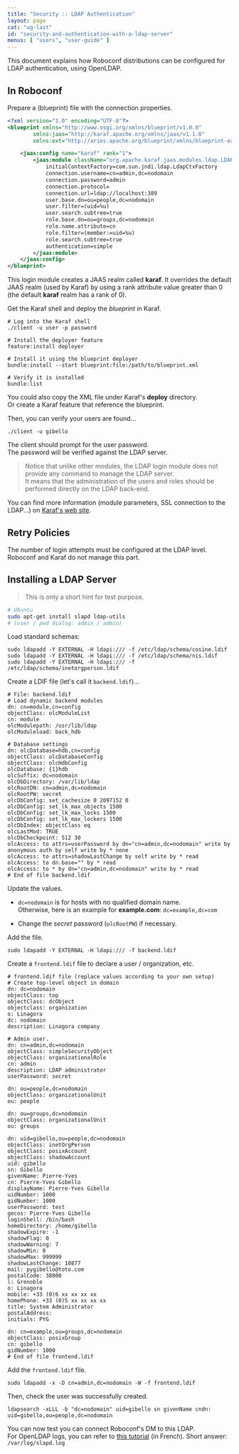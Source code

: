 ```yaml
---
title: "Security :: LDAP Authentication"
layout: page
cat: "ug-last"
id: "security-and-authentication-with-a-ldap-server"
menus: [ "users", "user-guide" ]
---
```


This document explains how Roboconf distributions can be configured for LDAP authentication, using OpenLDAP.


## In Roboconf

Prepare a (blueprint) file with the connection properties.

```xml
<?xml version="1.0" encoding="UTF-8"?>
<blueprint xmlns="http://www.osgi.org/xmlns/blueprint/v1.0.0"
		xmlns:jaas="http://karaf.apache.org/xmlns/jaas/v1.1.0"
		xmlns:ext="http://aries.apache.org/blueprint/xmlns/blueprint-ext/v1.0.0">

	<jaas:config name="karaf" rank="1">
		<jaas:module className="org.apache.karaf.jaas.modules.ldap.LDAPLoginModule" flags="required">
			initialContextFactory=com.sun.jndi.ldap.LdapCtxFactory
			connection.username=cn=admin,dc=nodomain
			connection.password=admin
			connection.protocol=
			connection.url=ldap://localhost:389
			user.base.dn=ou=people,dc=nodomain
			user.filter=(uid=%u)
			user.search.subtree=true
			role.base.dn=ou=groups,dc=nodomain
			role.name.attribute=cn
			role.filter=(member:=uid=%u)
			role.search.subtree=true
			authentication=simple
		</jaas:module>
	</jaas:config>
</blueprint>
```

This login module creates a JAAS realm called **karaf**. It overrides the default JAAS realm (used by Karaf)
by using a rank attribute value greater than 0 (the default **karaf** realm has a rank of 0).

Get the Karaf shell and deploy the *blueprint* in Karaf.  

```properties
# Log into the Karaf shell
./client -u user -p password

# Install the deployer feature
feature:install deployer

# Install it using the blueprint deployer
bundle:install --start blueprint:file:/path/to/blueprint.xml

# Verify it is installed
bundle:list
```

You could also copy the XML file under Karaf's **deploy** directory.  
Or create a Karaf feature that reference the blueprint.

Then, you can verify your users are found...

```
./client -u gibello
```

The client should prompt for the user password.  
The password will be verified against the LDAP server.

> Notice that unlike other modules, the LDAP login module does not provide any command to manage the LDAP server.  
> It means that the administration of the users and roles should be performed directly on the LDAP back-end.

You can find more information (module parameters, SSL connection to the LDAP...) on 
[Karaf's web site](https://karaf.apache.org/manual/latest/#_available_realm_and_login_modules).


## Retry Policies

The number of login attempts must be configured at the LDAP level.  
Roboconf and Karaf do not manage this part.


## Installing a LDAP Server

> This is only a short hint for test purpose.

```bash
# Ubuntu
sudo apt-get install slapd ldap-utils
# (user / pwd dialog: admin / admin)
```

Load standard schemas:

```
sudo ldapadd -Y EXTERNAL -H ldapi:/// -f /etc/ldap/schema/cosine.ldif
sudo ldapadd -Y EXTERNAL -H ldapi:/// -f /etc/ldap/schema/nis.ldif
sudo ldapadd -Y EXTERNAL -H ldapi:/// -f /etc/ldap/schema/inetorgperson.ldif
```

Create a LDIF file (let's call it `backend.ldif`)...

```properties
# File: backend.ldif
# Load dynamic backend modules
dn: cn=module,cn=config
objectClass: olcModuleList
cn: module
olcModulepath: /usr/lib/ldap
olcModuleload: back_hdb

# Database settings
dn: olcDatabase=hdb,cn=config
objectClass: olcDatabaseConfig
objectClass: olcHdbConfig
olcDatabase: {1}hdb
olcSuffix: dc=nodomain
olcDbDirectory: /var/lib/ldap
olcRootDN: cn=admin,dc=nodomain
olcRootPW: secret
olcDbConfig: set_cachesize 0 2097152 0
olcDbConfig: set_lk_max_objects 1500
olcDbConfig: set_lk_max_locks 1500
olcDbConfig: set_lk_max_lockers 1500
olcDbIndex: objectClass eq
olcLastMod: TRUE
olcDbCheckpoint: 512 30
olcAccess: to attrs=userPassword by dn="cn=admin,dc=nodomain" write by anonymous auth by self write by * none
olcAccess: to attrs=shadowLastChange by self write by * read
olcAccess: to dn.base="" by * read
olcAccess: to * by dn="cn=admin,dc=nodomain" write by * read
# End of file backend.ldif
```

Update the values.  

* `dc=nodomain` is for hosts with no qualified domain name.  
Otherwise, here is an example for **example.com**: `dc=example,dc=com`

* Change the *secret* password (`olcRootPW`) if necessary.

Add the file.

```
sudo ldapadd -Y EXTERNAL -H ldapi:/// -f backend.ldif
```

Create a `frontend.ldif` file to declare a user / organization, etc.

```properties
# frontend.ldif file (replace values according to your own setup)
# Create top-level object in domain
dn: dc=nodomain
objectClass: top
objectClass: dcObject
objectclass: organization
o: Linagora
dc: nodomain
description: Linagora company

# Admin user.
dn: cn=admin,dc=nodomain
objectClass: simpleSecurityObject
objectClass: organizationalRole
cn: admin
description: LDAP administrator
userPassword: secret

dn: ou=people,dc=nodomain
objectClass: organizationalUnit
ou: people

dn: ou=groups,dc=nodomain
objectClass: organizationalUnit
ou: groups

dn: uid=gibello,ou=people,dc=nodomain
objectClass: inetOrgPerson
objectClass: posixAccount
objectClass: shadowAccount
uid: gibello
sn: Gibello
givenName: Pierre-Yves
cn: Pierre-Yves Gibello
displayName: Pierre-Yves Gibello
uidNumber: 1000
gidNumber: 1000
userPassword: test
gecos: Pierre-Yves Gibello
loginShell: /bin/bash
homeDirectory: /home/gibello
shadowExpire: -1
shadowFlag: 0
shadowWarning: 7
shadowMin: 8
shadowMax: 999999
shadowLastChange: 10877
mail: pygibello@toto.com
postalCode: 38000
l: Grenoble
o: Linagora
mobile: +33 (0)6 xx xx xx xx
homePhone: +33 (0)5 xx xx xx xx
title: System Administrator
postalAddress:
initials: PYG

dn: cn=example,ou=groups,dc=nodomain
objectClass: posixGroup
cn: gibello
gidNumber: 1000
# End of file frontend.ldif
```

Add the `frontend.ldif` file.

```
sudo ldapadd -x -D cn=admin,dc=nodomain -W -f frontend.ldif
```

Then, check the user was successfully created.

```
ldapsearch -xLLL -b "dc=nodomain" uid=gibello sn givenName cndn: uid=gibello,ou=people,dc=nodomain
```

You can now test you can connect Roboconf's DM to this LDAP.  
For OpenLDAP logs, you can refer to [this tutorial](http://tutoriels.meddeb.net/openldap-log-2/) (in French).
Short answer: `/var/log/slapd.log`
